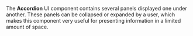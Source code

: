 The **Accordion** UI component contains several panels displayed one under another. These panels can be&nbsp;collapsed or&nbsp;expanded by&nbsp;a&nbsp;user, which makes this component very useful for presenting information in&nbsp;a&nbsp;limited amount of&nbsp;space.